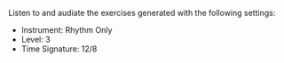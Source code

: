 Listen to and audiate the exercises generated with the following settings:

- Instrument: Rhythm Only
- Level: 3
- Time Signature: 12/8